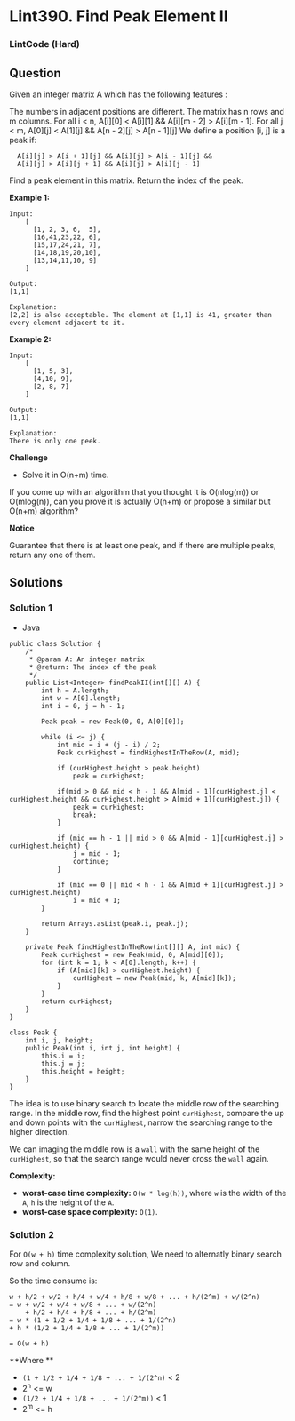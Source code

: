# Lint390. Find Peak Element II

### LintCode (Hard)

## Question

Given an integer matrix A which has the following features :

The numbers in adjacent positions are different.
The matrix has n rows and m columns.
For all i < n, A[i][0] < A[i][1] && A[i][m - 2] > A[i][m - 1].
For all j < m, A[0][j] < A[1][j] && A[n - 2][j] > A[n - 1][j]
We define a position [i, j] is a peak if:

```
  A[i][j] > A[i + 1][j] && A[i][j] > A[i - 1][j] && 
  A[i][j] > A[i][j + 1] && A[i][j] > A[i][j - 1]
```

Find a peak element in this matrix. Return the index of the peak.


**Example 1:**
```
Input: 
    [
      [1, 2, 3, 6,  5],
      [16,41,23,22, 6],
      [15,17,24,21, 7],
      [14,18,19,20,10],
      [13,14,11,10, 9]
    ]

Output: 
[1,1]

Explanation: 
[2,2] is also acceptable. The element at [1,1] is 41, greater than every element adjacent to it.
```

**Example 2:**
```
Input: 
    [
      [1, 5, 3],
      [4,10, 9],
      [2, 8, 7]
    ]

Output: 
[1,1]

Explanation: 
There is only one peek.
```

**Challenge**

* Solve it in O(n+m) time.

If you come up with an algorithm that you thought it is O(nlog(m)) or O(mlog(n)), can you prove it is actually O(n+m) or propose a similar but O(n+m) algorithm?

**Notice**

Guarantee that there is at least one peak, and if there are multiple peaks, return any one of them.

## Solutions

### Solution 1

* Java
```
public class Solution {
    /*
     * @param A: An integer matrix
     * @return: The index of the peak
     */
    public List<Integer> findPeakII(int[][] A) {
        int h = A.length;
        int w = A[0].length;
        int i = 0, j = h - 1;
        
        Peak peak = new Peak(0, 0, A[0][0]);
        
        while (i <= j) {
            int mid = i + (j - i) / 2;
            Peak curHighest = findHighestInTheRow(A, mid);
            
            if (curHighest.height > peak.height)
                peak = curHighest;
            
            if(mid > 0 && mid < h - 1 && A[mid - 1][curHighest.j] < curHighest.height && curHighest.height > A[mid + 1][curHighest.j]) {
                peak = curHighest;
                break;
            }
            
            if (mid == h - 1 || mid > 0 && A[mid - 1][curHighest.j] > curHighest.height) {
                j = mid - 1;
                continue;
            }
            
            if (mid == 0 || mid < h - 1 && A[mid + 1][curHighest.j] > curHighest.height)
                i = mid + 1;
        }
        
        return Arrays.asList(peak.i, peak.j);
    }
    
    private Peak findHighestInTheRow(int[][] A, int mid) {
        Peak curHighest = new Peak(mid, 0, A[mid][0]);
        for (int k = 1; k < A[0].length; k++) {
            if (A[mid][k] > curHighest.height) {
                curHighest = new Peak(mid, k, A[mid][k]);
            }
        }
        return curHighest;
    }
}

class Peak {
    int i, j, height;
    public Peak(int i, int j, int height) {
        this.i = i;
        this.j = j;
        this.height = height;
    }
}
```

The idea is to use binary search to locate the middle row of the searching range. In the middle row, find the highest point `curHighest`, compare the up and down points with the `curHighest`, narrow the searching range to the higher direction. 

We can imaging the middle row is a `wall` with the same height of the `curHighest`, so that the search range would never cross the `wall` again.

**Complexity:**

* **worst-case time complexity:** `O(w * log(h))`, where `w` is the width of the `A`, `h` is the height of the `A`.
* **worst-case space complexity:**  `O(1)`.

### Solution 2

For `O(w + h)` time complexity solution, We need to alternatly binary search row and column.

So the time consume is:

```
w + h/2 + w/2 + h/4 + w/4 + h/8 + w/8 + ... + h/(2^m) + w/(2^n)
= w + w/2 + w/4 + w/8 + ... + w/(2^n)
    + h/2 + h/4 + h/8 + ... + h/(2^m)
= w * (1 + 1/2 + 1/4 + 1/8 + ... + 1/(2^n)
+ h * (1/2 + 1/4 + 1/8 + ... + 1/(2^m))

= O(w + h)
```

**Where **

* `(1 + 1/2 + 1/4 + 1/8 + ... + 1/(2^n)` < 2
* 2<sup>n</sup> <= w
* `(1/2 + 1/4 + 1/8 + ... + 1/(2^m))` < 1
* 2<sup>m</sup> <= h
